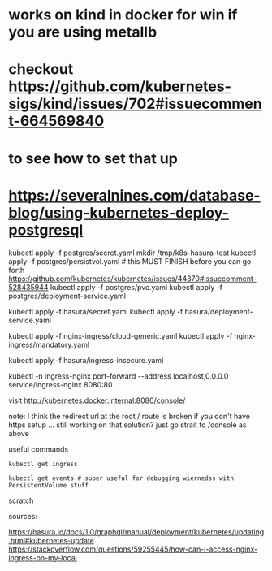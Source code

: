 # works on kind in docker for win if you are using metallb 
# checkout https://github.com/kubernetes-sigs/kind/issues/702#issuecomment-664569840
# to see how to set that up

# https://severalnines.com/database-blog/using-kubernetes-deploy-postgresql
kubectl apply -f postgres/secret.yaml
mkdir /tmp/k8s-hasura-test
kubectl apply -f postgres/persistvol.yaml # this MUST FINISH before you can go forth https://github.com/kubernetes/kubernetes/issues/44370#issuecomment-528435944
kubectl apply -f postgres/pvc.yaml
kubectl apply -f postgres/deployment-service.yaml

kubectl apply -f hasura/secret.yaml
kubectl apply -f hasura/deployment-service.yaml

kubectl apply -f nginx-ingress/cloud-generic.yaml
kubectl apply -f nginx-ingress/mandatory.yaml

kubectl apply -f hasura/ingress-insecure.yaml


kubectl -n ingress-nginx port-forward --address localhost,0.0.0.0 service/ingress-nginx 8080:80

visit
http://kubernetes.docker.internal:8080/console/

note: I think the redirect url at the root / route is broken if you don't have https setup ... still working on that
solution? just go strait to /console as above


useful commands

```
kubectl get ingress

kubectl get events # super useful for debugging wiernedss with PersistentVolume stuff
```

scratch

sources:

https://hasura.io/docs/1.0/graphql/manual/deployment/kubernetes/updating.html#kubernetes-update
https://stackoverflow.com/questions/59255445/how-can-i-access-nginx-ingress-on-my-local
